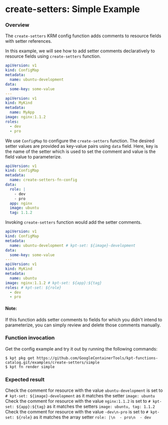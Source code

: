 # create-setters: Simple Example

### Overview

The `create-setters` KRM config function adds comments to resource fields
with setter references.

In this example, we will see how to add setter comments declaratively to
resource fields using `create-setters` function.

```yaml
apiVersion: v1
kind: ConfigMap
metadata:
  name: ubuntu-development
data:
  some-key: some-value
---
apiVersion: v1
kind: MyKind
metadata:
  name: MyApp
image: nginx:1.1.2
roles:
  - dev
  - pro
```

We use `ConfigMap` to configure the `create-setters` function.
The desired setter values are provided as key-value pairs using `data` field.
Here, key is the name of the setter which is used to set the comment and value
is the field value to parameterize.

```yaml
apiVersion: v1
kind: ConfigMap
metadata:
  name: create-setters-fn-config
data:
  role: |
    - dev
    - pro
  app: nginx
  image: ubuntu
  tag: 1.1.2
```

Invoking `create-setters` function would add the setter comments.

```yaml
apiVersion: v1
kind: ConfigMap
metadata:
  name: ubuntu-development # kpt-set: ${image}-development
data:
  some-key: some-value
---
apiVersion: v1
kind: MyKind
metadata:
  name: ubuntu
image: nginx:1.1.2 # kpt-set: ${app}:${tag}
roles: # kpt-set: ${role}
  - dev
  - pro
```

#### Note:

If this function adds setter comments to fields for which you didn't intend to parameterize,
you can simply review and delete those comments manually.

### Function invocation

Get the config example and try it out by running the following commands:

```shell
$ kpt pkg get https://github.com/GoogleContainerTools/kpt-functions-catalog.git/examples/create-setters/simple
$ kpt fn render simple
```

### Expected result

Check the comment for resource with the value `ubuntu-development` is set to
`# kpt-set: ${image}-development` as it matches the setter `image: ubuntu`
Check the comment for resource with the value `nginx:1.1.2` is set to
`# kpt-set: ${app}:${tag}` as it matches the setters `image: ubuntu, tag: 1.1.2`
Check the comment for resource with the value `-dev\n-pro` is set to
`# kpt-set: ${role}` as it matches the array setter `role: |\n  - pro\n  - dev`